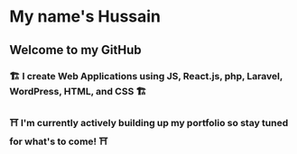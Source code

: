 # My name's Hussain
## Welcome to my GitHub
### 🏗 I create Web Applications using JS, React.js, php, Laravel, WordPress, HTML, and CSS 🏗
### ⛩ I'm currently actively building up my portfolio so stay tuned for what's to come! ⛩

<!--
**nothussainrana/nothussainrana** is a ✨ _special_ ✨ repository because its `README.md` (this file) appears on your GitHub profile.

Here are some ideas to get you started:

- 🔭 I’m currently working on ...
- 🌱 I’m currently learning ...
- 👯 I’m looking to collaborate on ...
- 🤔 I’m looking for help with ...
- 💬 Ask me about ...
- 📫 How to reach me: ...
- 😄 Pronouns: ...
- ⚡ Fun fact: ...
-->

